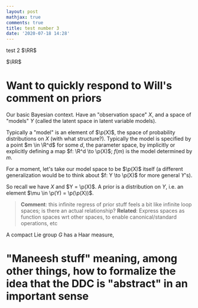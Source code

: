 ```yaml
---
layout: post
mathjax: true
comments: true
title: test number 3
date: '2020-07-18 14:28'
---
```


test 2
$\RR$

$\RR$

# Want to quickly respond to Will's comment on priors

Our basic Bayesian context. Have an "observation space" $X$, and a space of "models" $Y$ (called the latent space in latent variable models).

Typically a "model" is an element of $\p(X)$, the space of probability distributions on $X$ (with what structure?). Typically the model is specified by a point $m \in \R^d$ for some $d$, the parameter space, by implicitly or explicitly defining a map $f: \R^d \to \p(X)$; $f(m)$ is the model determined by $m$. 

For a moment, let's take our model space to be $\p(X)$ itself (a different generalization would be to think about $f: Y \to \p(X)$ for more general $Y$'s).

So recall we have $X$ and $Y = \p(X)$. A prior is a distribution on $Y$, i.e. an element $\mu \in \p(Y) = \p(\p(X))$.

> **Comment**: this infinite regress of prior stuff feels a bit like infinite loop spaces; is there an actual relationship?
> **Related**: Express spaces as function spaces wrt other spaces, to enable canonical/standard operations, etc

A compact Lie group $G$ has a Haar measure, 

# "Maneesh stuff" meaning, among other things, how to formalize the idea that the DDC is "abstract" in an important sense